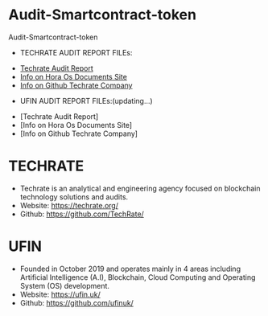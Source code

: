 # Audit-Smartcontract-token
Audit-Smartcontract-token

+ TECHRATE AUDIT REPORT FILEs:
- [Techrate Audit Report](https://github.com/HoraOS/Audit-Smartcontract-token/raw/main/Hora%20Os%20Full%20Smart%20Contract%20Security%20Audit.pdf)
- [Info on Hora Os Documents Site](https://docs.horaos.com/audits/techrate)
- [Info on Github Techrate Company](https://github.com/TechRate/Smart-Contract-Audits/blob/main/Hora%20Os%20Full%20Smart%20Contract%20Security%20Audit.pdf)
+ UFIN AUDIT REPORT FILEs:(updating...)
- [Techrate Audit Report]
- [Info on Hora Os Documents Site]
- [Info on Github Techrate Company]

# TECHRATE

+ Techrate is an analytical and engineering agency focused on blockchain technology solutions and audits.
+ Website: https://techrate.org/
+ Github: https://github.com/TechRate/

# UFIN

+ Founded in October 2019 and operates mainly in 4 areas including Artificial Intelligence (A.I), Blockchain, Cloud Computing and Operating System (OS) development.
+ Website: https://ufin.uk/
+ Github: https://github.com/ufinuk/
